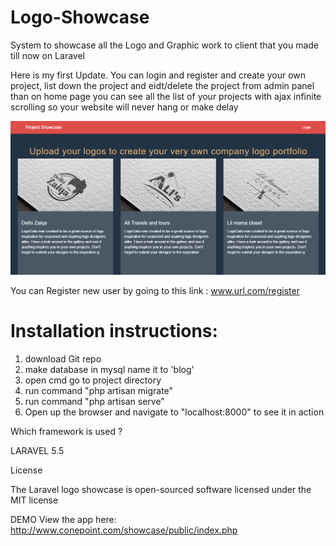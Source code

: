 # Logo-Showcase
System to showcase all the Logo and Graphic work to client that you made till now on Laravel


Here is my first Update. You can login and register and create your own project, list down the project and eidt/delete the project from admin panel than on home page you can see all the list of your projects with ajax infinite scrolling so your website will never hang or make delay

![alt tag](public/uploads/images/Screenshot_17.png)



You can Register new user by going to this link : www.url.com/register

<h1>Installation instructions:</h1>

1) download Git repo
2) make database in mysql name it to 'blog'
3) open cmd go to project directory
4) run command "php artisan migrate"
5) run command "php artisan serve"
6) Open up the browser and navigate to "localhost:8000" to see it in action

Which framework is used ?

LARAVEL 5.5

License

The Laravel logo showcase is open-sourced software licensed under the MIT license
 
 DEMO
 View the app here: http://www.conepoint.com/showcase/public/index.php